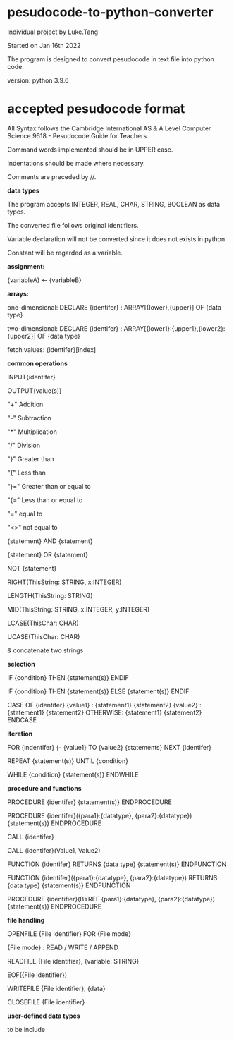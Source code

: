 # pesudocode-to-python-converter
Individual project by Luke.Tang

Started on Jan 16th 2022

The program is designed to convert pesudocode in text file into python code.

version: python 3.9.6

# accepted pesudocode format
All Syntax follows the Cambridge International AS & A Level Computer Science 9618 - Pesudocode Guide for Teachers

Command words implemented should be in UPPER case.

Indentations should be made where necessary.

Comments are preceded by //.

**data types**

The program accepts INTEGER, REAL, CHAR, STRING, BOOLEAN as data types.

The converted file follows original identifiers.

Variable declaration will not be converted since it does not exists in python.

Constant will be regarded as a variable.

**assignment:** 

{variableA} ← {variableB} 

**arrays:**

one-dimensional: DECLARE {identifer} : ARRAY[{lower},{upper}] OF {data type}

two-dimensional: DECLARE {identifer} : ARRAY[{lower1}:{upper1},{lower2}:{upper2}] OF {data type}

fetch values:    {identifer}[index]

**common operations**

INPUT{identifer}

OUTPUT{value(s)}

"+"   Addition

"-"   Subtraction

"*"   Multiplication

"/"   Division

"}"   Greater than

"{"   Less than

"}="  Greater than or equal to

"{="  Less than or equal to

"="   equal to

"<>"  not equal to

{statement} AND {statement}

{statement} OR {statement}

NOT {statement}

RIGHT(ThisString: STRING, x:INTEGER)

LENGTH(ThisString: STRING)

MID(ThisString: STRING, x:INTEGER, y:INTEGER)

LCASE(ThisChar: CHAR)

UCASE(ThisChar: CHAR)

&   concatenate two strings

**selection**

IF {condition}
    THEN
        {statement(s)}
ENDIF

IF {condition}
    THEN
        {statement(s)}
    ELSE
        {statement(s)}
ENDIF

CASE OF {identifer}
    {value1} : {statement1}
               {statement2}
    {value2} : {statement1}
               {statement2}
    OTHERWISE: {statement1}
               {statement2}
ENDCASE

**iteration**

FOR {indentifer} {- {value1} TO {value2}
    {statements}
NEXT {identifer}

REPEAT
    {statement(s)}
UNTIL {condition}

WHILE {condition}
    {statement(s)}
ENDWHILE

**procedure and functions**

PROCEDURE {identifer}
    {statement(s)}
ENDPROCEDURE

PROCEDURE {identifer}({para1}:{datatype}, {para2}:{datatype})
    {statement(s)}
ENDPROCEDURE

CALL {identifer}

CALL {identifer}(Value1, Value2)

FUNCTION {identifer} RETURNS {data type}
    {statement(s)}
ENDFUNCTION

FUNCTION {identifer}({para1}:{datatype}, {para2}:{datatype}) RETURNS {data type}
    {statement(s)}
ENDFUNCTION

PROCEDURE {identifier}(BYREF {para1}:{datatype}, {para2}:{datatype})
    {statement(s)}
ENDPROCEDURE

**file handling**

OPENFILE {File identifier} FOR {File mode}

{File mode} : READ / WRITE / APPEND

READFILE {File identifier}, {variable: STRING}

EOF({File identifier})

WRITEFILE {File identifier}, {data}

CLOSEFILE {File identifier}

**user-defined data types**

to be include 
